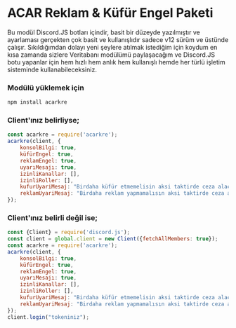# ACAR Reklam &amp; Küfür Engel Paketi
Bu modül Discord.JS botları içindir, basit bir düzeyde yazılmıştır ve ayarlaması gerçekten çok basit ve kullanışlıdır sadece v12 sürüm ve üstünde çalışır.
Sıkıldığımdan dolayı yeni şeylere atılmak istediğim için koydum en kısa zamanda sizlere Veritabanı modülümü paylaşacağım ve Discord.JS botu yapanlar için hem hızlı hem anlık hem kullanışlı hemde her türlü işletim sisteminde kullanabileceksiniz.

### Modülü yüklemek için
```javascript
npm install acarkre
```

### Client'ınız belirliyse;
```javascript
const acarkre = require('acarkre');
acarkre(client, {
    konsolBilgi: true,
    küfürEngel: true,
    reklamEngel: true,
    uyarıMesajı: true, 
    izinliKanallar: [],
    izinliRoller: [],
    kufurUyariMesaj: "Birdaha küfür etmemelisin aksi taktirde ceza alacaksın.", 
    reklamUyariMesaj: "Birdaha reklam yapmamalısın aksi taktirde ceza alacaksın."
});
```

### Client'ınız belirli değil ise;
```javascript
const {Client} = require('discord.js');
const client = global.client = new Client({fetchAllMembers: true});
const acarkre = require('acarkre');
acarkre(client, {
    konsolBilgi: true,
    küfürEngel: true,
    reklamEngel: true,
    uyarıMesajı: true, 
    izinliKanallar: [],
    izinliRoller: [],
    kufurUyariMesaj: "Birdaha küfür etmemelisin aksi taktirde ceza alacaksın.", 
    reklamUyariMesaj: "Birdaha reklam yapmamalısın aksi taktirde ceza alacaksın."
});
client.login("tokeniniz");
```
